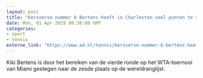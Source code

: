 ```yaml
---
layout: post
title: "Kersverse nummer 6 Bertens heeft in Charleston veel punten te verdedigen"
date: Mon, 01 Apr 2019 08:30:00 GMT
categories: 
- sport 
- tennis 
externe_link: "https://www.ad.nl/tennis/kersverse-nummer-6-bertens-heeft-in-charleston-veel-punten-te-verdedigen~acb97054/"
---
```


Kiki Bertens is door het bereiken van de vierde ronde op het WTA-toernooi van Miami gestegen naar de zesde plaats op de wereldranglijst.
